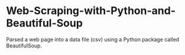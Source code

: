 # Web-Scraping-with-Python-and-Beautiful-Soup
Parsed a web page into a data file (csv) using a Python package called BeautifulSoup.
